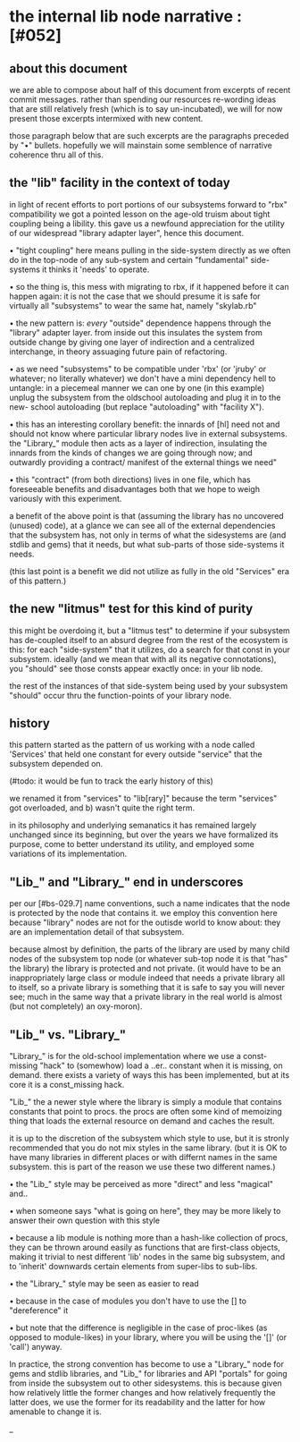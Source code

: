 # the internal lib node narrative :[#052]

## about this document

we are able to compose about half of this document from excerpts of recent
commit messages. rather than spending our resources re-wording ideas that are
still relatively fresh (which is to say un-incubated), we will for now present
those excerpts intermixed with new content.

those paragraph below that are such excerpts are the paragraphs preceded by
"•" bullets. hopefully we will mainstain some semblence of narrative coherence
thru all of this.



## the "lib" facility in the context of today

in light of recent efforts to port portions of our subsystems forward to
"rbx" compatibility we got a pointed lesson on the age-old truism about
tight coupling being a libility. this gave us a newfound appreciation for
the utility of our widespread "library adapter layer", hence this document.

• "tight coupling" here means pulling in the side-system directly as we often
  do in the top-node of any sub-system and certain "fundamental" side-systems
  it thinks it 'needs' to operate.

• so the thing is, this mess with migrating to rbx, if it happened before it
  can happen again: it is not the case that we should presume it is safe for
  virtually all "subsystems" to wear the same hat, namely "skylab.rb"

• the new pattern is: *every* "outside" dependence happens through the
  "library" adapter layer. from inside out this insulates the system from
  outside change by giving one layer of indirection and a centralized
  interchange, in theory assuaging future pain of refactoring.

• as we need "subsystems" to be compatible under 'rbx' (or 'jruby' or
  whatever; no literally whatever) we don't have a mini dependency hell to
  untangle: in a piecemeal manner we can one by one (in this example) unplug
  the subsystem from the oldschool autoloading and plug it in to the new-
  school autoloading (but replace "autoloading" with "facility X").

• this has an interesting corollary benefit: the innards of [hl] need not and
  should not know where particular library nodes live in external subsystems.
  the "Library_" module then acts as a layer of indirection, insulating the
  innards from the kinds of changes we are going through now; and outwardly
  providing a contract/ manifest of the external things we need"

• this "contract" (from both directions) lives in one file, which has
  foreseeable benefits and disadvantages both that we hope to weigh variously
  with this experiment.

a benefit of the above point is that (assuming the library has no uncovered
(unused) code), at a glance we can see all of the external dependencies that
the subsystem has, not only in terms of what the sidesystems are (and stdlib
and gems) that it needs, but what sub-parts of those side-systems it needs.

(this last point is a benefit we did not utilize as fully in the old
"Services" era of this pattern.)



## the new "litmus" test for this kind of purity

this might be overdoing it, but a "litmus test" to determine if your subsystem
has de-coupled itself to an absurd degree from the rest of the ecosystem is
this: for each "side-system" that it utilizes, do a search for that const
in your subsystem. ideally (and we mean that with all its negative
connotations), you "should" see those consts appear exactly once: in your lib
node.

the rest of the instances of that side-system being used by your subsystem
"should" occur thru the function-points of your library node.



## history

this pattern started as the pattern of us working with a node called 'Services'
that held one constant for every outside "service" that the subsystem depended
on.

(#todo: it would be fun to track the early history of this)

we renamed it from "services" to "lib[rary]" because the term "services" got
overloaded, and b) wasn't quite the right term.

in its philosophy and underlying semanatics it has remained largely
unchanged since its beginning, but over the years we have formalized its
purpose, come to better understand its utility, and employed some variations
of its implementation.



## "Lib_" and "Library_" end in underscores

per our [#bs-029.7] name conventions, such a name indicates that the node is
protected by the node that contains it. we employ this convention here because
"library" nodes are not for the outisde world to know about: they are an
implementation detail of that subsystem.

because almost by definition, the parts of the library are used by many child
nodes of the subsystem top node (or whatever sub-top node it is that "has" the
library) the library is protected and not private. (it would have to be an
inappropriately large class or module indeed that needs a private library all
to itself, so a private library is something that it is safe to say you will
never see; much in the same way that a private library in the real world is
almost (but not completely) an oxy-moron).



## "Lib_" vs. "Library_"

"Library_" is for the old-school implementation where we use a const-missing
"hack" to (somewhow) load a ..er.. constant when it is missing, on demand.
there exists a variety of ways this has been implemented, but at its core it
is a const_missing hack.

"Lib_" the a newer style where the library is simply a module that contains
constants that point to procs. the procs are often some kind of memoizing
thing that loads the external resource on demand and caches the result.

it is up to the discretion of the subsystem which style to use, but it is
stronly recommended that you do not mix styles in the same library. (but it
is OK to have many libraries in different places or with differnt names in
the same subsystem. this is part of the reason we use these two different
names.)


• the "Lib_" style may be perceived as more "direct" and less "magical" and..

  • when someone says "what is going on here", they may be more likely to
    answer their own question with this style

  • because a lib module is nothing more than a hash-like collection of procs,
    they can be thrown around easily as functions that are first-class objects,
    making it trivial to nest different 'lib' nodes in the same big subsystem,
    and to 'inherit' downwards certain elements from super-libs to sub-libs.


• the "Library_" style may be seen as easier to read

  • because in the case of modules you don't have to use the [] to
    "dereference" it

  • but note that the difference is negligible in the case of proc-likes
    (as opposed to module-likes) in your library, where you will be using
    the '[]' (or 'call') anyway.


In practice, the strong convention has become to use a "Library_" node for
gems and stdlib libraries, and "Lib_" for libraries and API "portals" for
going from inside the subsystem out to other sidesystems. this is because
given how relatively little the former changes and how relatively frequently
the latter does, we use the former for its readability and the latter for
how amenable to change it is.

_

